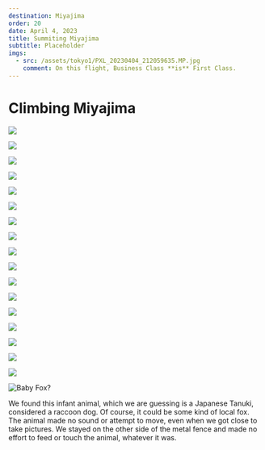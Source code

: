 ```yaml
---
destination: Miyajima
order: 20
date: April 4, 2023
title: Summiting Miyajima
subtitle: Placeholder
imgs: 
  - src: /assets/tokyo1/PXL_20230404_212059635.MP.jpg
    comment: On this flight, Business Class **is** First Class. 
---
```

 
# Climbing Miyajima



![](/assets/miyajima/PXL_20230417_042121520.jpg)

![](/assets/miyajima/PXL_20230417_042126194.jpg)

![](/assets/miyajima/PXL_20230417_042944697.jpg)

![](/assets/miyajima/PXL_20230417_043009526.jpg)

![](/assets/miyajima/PXL_20230417_044305986.jpg)

![](/assets/miyajima/PXL_20230417_044543244.jpg)

![](/assets/miyajima/PXL_20230417_044602173.jpg)

![](/assets/miyajima/PXL_20230417_044639477.jpg)

![](/assets/miyajima/PXL_20230417_044720727.jpg)

![](/assets/miyajima/PXL_20230417_045748517.jpg)

![](/assets/miyajima/PXL_20230417_045753386.jpg)

![](/assets/miyajima/PXL_20230417_045909995.MP.jpg)

![](/assets/miyajima/PXL_20230417_050044298.jpg)

![](/assets/miyajima/PXL_20230417_050118936.MP.jpg)

![](/assets/miyajima/PXL_20230417_050222511.jpg)

![](/assets/miyajima/PXL_20230417_053132498.jpg)

![](/assets/miyajima/PXL_20230417_053158011.jpg)

![Baby Fox?](/assets/miyajima/PXL_20230417_054358209.jpg)

We found this infant animal, which we are guessing is a Japanese Tanuki, considered a raccoon dog. Of course, it could be some kind of local fox. The animal made no sound or attempt to move, even when we got close to take pictures. We stayed on the other side of the metal fence and made no effort to feed or touch the animal, whatever it was.

